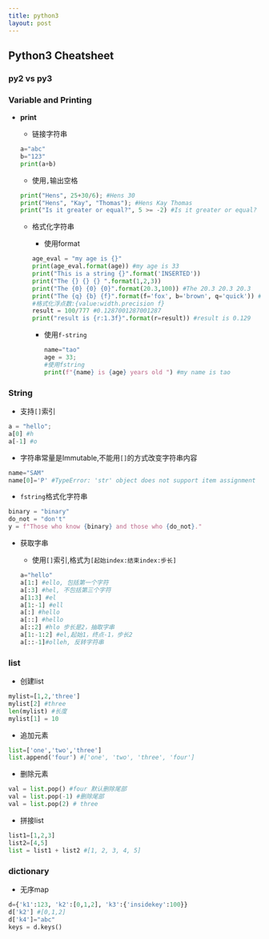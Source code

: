 ```yaml
---
title: python3
layout: post
---
```


## Python3 Cheatsheet

### py2 vs py3

### Variable and Printing

- **print**
    - 链接字符串

    ```py
    a="abc"
    b="123"
    print(a+b)
    ```

    - 使用`,`输出空格
    
    ```py
    print("Hens", 25+30/6); #Hens 30
    print("Hens", "Kay", "Thomas"); #Hens Kay Thomas
    print("Is it greater or equal?", 5 >= -2) #Is it greater or equal? True
    ```
    - 格式化字符串
        - 使用format

        ```python
        age_eval = "my age is {}"
        print(age_eval.format(age)) #my age is 33
        print("This is a string {}".format('INSERTED'))
        print("The {} {} {} ".format(1,2,3))
        print("The {0} {0} {0}".format(20.3,100)) #The 20.3 20.3 20.3
        print("The {q} {b} {f}".format(f='fox', b='brown', q='quick')) #The quick brown fox
        #格式化浮点数:{value:width.precision f}
        result = 100/777 #0.1287001287001287
        print("result is {r:1.3f}".format(r=result)) #result is 0.129

        ```

        - 使用`f-string`
    
            ```py
            name="tao"
            age = 33;
            #使用fstring
            print(f"{name} is {age} years old ") #my name is tao
            ```

### String

- 支持`[]`索引

```py
a = "hello";
a[0] #h
a[-1] #o
```

- 字符串常量是Immutable,不能用`[]`的方式改变字符串内容

```python
name="SAM"
name[0]='P' #TypeError: 'str' object does not support item assignment
```

- `fstring`格式化字符串

```python
binary = "binary"
do_not = "don't"
y = f"Those who know {binary} and those who {do_not}."
```

- 获取字串
    - 使用`[]`索引,格式为`[起始index:结束index:步长]`

    ```python
    a="hello"
    a[1:] #ello, 包括第一个字符
    a[:3] #hel, 不包括第三个字符
    a[1:3] #el
    a[1:-1] #ell
    a[:] #hello
    a[::] #hello
    a[::2] #hlo 步长是2，抽取字串
    a[1:-1:2] #el,起始1，终点-1，步长2
    a[::-1]#olleh, 反转字符串
    ```

### list

- 创建list

```python
mylist=[1,2,'three']
mylist[2] #three
len(mylist) #长度
mylist[1] = 10
```
- 追加元素

```python
list=['one','two','three']
list.append('four') #['one', 'two', 'three', 'four']

```

- 删除元素

```python
val = list.pop() #four 默认删除尾部
val = list.pop(-1) #删除尾部
val = list.pop(2) # three

```

- 拼接list

```python
list1=[1,2,3]
list2=[4,5]
list = list1 + list2 #[1, 2, 3, 4, 5]
```

### dictionary

- 无序map

```python
d={'k1':123, 'k2':[0,1,2], 'k3':{'insidekey':100}}
d['k2'] #[0,1,2]
d['k4']="abc"
keys = d.keys() 
```
